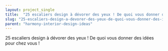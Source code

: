 ```yaml
---
layout: project_single
title:  "25 escaliers design à dévorer des yeux ! De quoi vous donner des idées pour chez vous !"
slug: "25-escaliers-design-a-devorer-des-yeux-de-quoi-vous-donner-des-idees-pour-chez"
parent: "harmony-interior-design-ideas"
---
```

25 escaliers design à dévorer des yeux ! De quoi vous donner des idées pour chez vous !